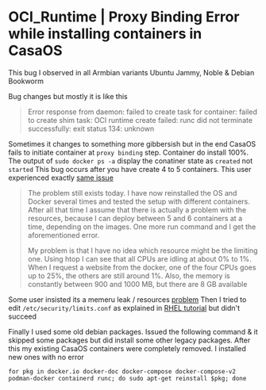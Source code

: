# OCI_Runtime | Proxy Binding Error while installing containers in CasaOS

This bug I observed in all Armbian variants Ubuntu Jammy, Noble & Debian Bookworm

Bug changes but mostly it is like this 
> Error response from daemon: failed to create task for container: failed to create shim task: OCI runtime create failed: runc did not terminate successfully: exit status 134: unknown

Sometimes it changes to something more gibbersish but in the end CasaOS fails to initiate container at `proxy binding` step. Container do install 100%. The output of `sudo docker ps -a` display the conatiner state as `created` not `started` This bug occurs after you have create 4 to 5 containers. This user experienced exactly [same issue](https://forums.docker.com/t/docker-error-response-from-daemon-failed-to-create-task-for-container-failed-to-create-shim-task-oci-runtime-create-failed-runc-did-not-terminate-successfully-exit-status-134-unknown/136097)

> The problem still exists today. I have now reinstalled the OS and Docker several times and tested the setup with different containers. After all that time I assume that there is actually a problem with the resources, because I can deploy between 5 and 6 containers at a time, depending on the images. One more run command and I get the aforementioned error.
> 
> My problem is that I have no idea which resource might be the limiting one. Using htop I can see that all CPUs are idling at about 0% to 1%. When I request a website from the docker, one of the four CPUs goes up to 25%, the others are still around 1%. Also, the memory is constantly between 900 and 1000 MB, but there are 8 GB available

Some user insisted its a memeru leak / resources [problem](https://github.com/getsentry/self-hosted/issues/1438#issuecomment-1119860236) Then I tried to edit `/etc/security/limits.conf` as explained in [RHEL tutorial](https://access.redhat.com/solutions/22105) but didn't succeed 

Finally I used some old debian packages. Issued the following command & it skipped some packages but did install some other legacy packages. After this my existing CasaOS containers were completely removed. I installed new ones with no error
```
for pkg in docker.io docker-doc docker-compose docker-compose-v2 podman-docker containerd runc; do sudo apt-get reinstall $pkg; done
```
